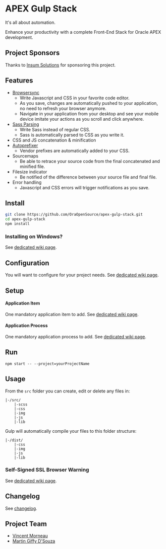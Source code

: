 # APEX Gulp Stack
It's all about automation.

Enhance your productivity with a complete Front-End Stack for Oracle APEX development.

## Project Sponsors
Thanks to [Insum Solutions](http://insum.ca/) for sponsoring this project.

## Features
- [Browsersync](http://www.browsersync.io/)
    - Write Javascript and CSS in your favorite code editor.
    - As you save, changes are automatically pushed to your application, no need to refresh your browser anymore.
    - Navigate in your application from your desktop and see your mobile device imitate your actions as you scroll and click anywhere.
- [Sass Parsing](http://sass-lang.com/)
    - Write Sass instead of regular CSS.
    - Sass is automatically parsed to CSS as you write it.
- CSS and JS concatenation & minification
- [Autoprefixer](https://github.com/postcss/autoprefixer)
    - Vendor prefixes are automatically added to your CSS.
- Sourcemaps
    - Be able to retrace your source code from the final concatenated and minified file.
- Filesize indicator
    - Be notified of the difference between your source file and final file.
- Error handling
    - Javascript and CSS errors will trigger notifications as you save.

## Install
```bash
git clone https://github.com/OraOpenSource/apex-gulp-stack.git
cd apex-gulp-stack
npm install
```

### Installing on Windows?
See [dedicated wiki page](https://github.com/OraOpenSource/apex-gulp-stack/wiki/Installing-on-Windows).

## Configuration
You will want to configure for your project needs. See [dedicated wiki page](https://github.com/OraOpenSource/apex-gulp-stack/wiki/Config.json).

## Setup
#### Application Item
One mandatory application item to add. See [dedicated wiki page](https://github.com/OraOpenSource/apex-gulp-stack/wiki/Applications-Items).

#### Application Process
One mandatory application process to add. See [dedicated wiki page](https://github.com/OraOpenSource/apex-gulp-stack/wiki/Application-Process).

## Run
`npm start -- --project=yourProjectName`

## Usage
From the `src` folder you can create, edit or delete any files in:
```
|-/src/
	|-scss
    |-css
    |-img
    |-js
    |-lib
```

Gulp will automatically compile your files to this folder structure:
```
|-/dist/
    |-css
    |-img
    |-js
    |-lib
```

### Self-Signed SSL Browser Warning
See [dedicated wiki page](https://github.com/OraOpenSource/apex-gulp-stack/wiki/Self-Signed-SSL-Browser-Warning).

## Changelog
See [changelog](changelog.md).

## Project Team
- [Vincent Morneau](https://github.com/vincentmorneau)
- [Martin Giffy D'Souza](https://github.com/martindsouza)
